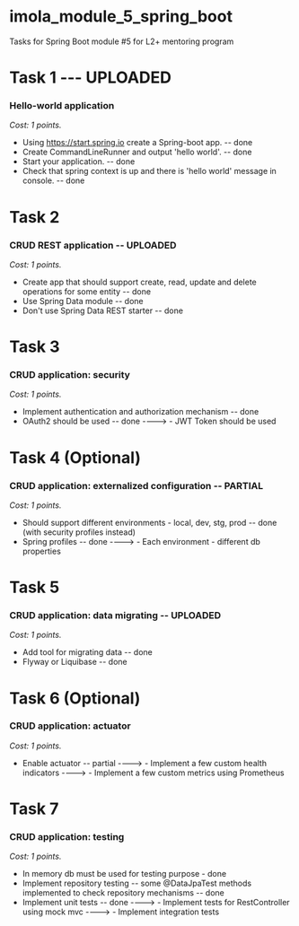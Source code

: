 # imola_module_5_spring_boot
Tasks for Spring Boot module #5 for L2+ mentoring program

# Task 1  --- UPLOADED
### Hello-world application
*Cost: 1 points.*

- Using https://start.spring.io create a Spring-boot app. -- done
- Create CommandLineRunner and output 'hello world'. -- done
- Start your application.  -- done
- Check that spring context is up and there is 'hello world' message in console.  -- done

# Task 2 
### CRUD REST application -- UPLOADED
*Cost: 1 points.*

- Create app that should support create, read, update and delete operations for some entity -- done
- Use Spring Data module -- done
- Don't use Spring Data REST starter -- done

# Task 3 
### CRUD application: security
*Cost: 1 points.*

- Implement authentication and authorization mechanism -- done
- OAuth2 should be used -- done
----> - JWT Token should be used

# Task 4 (Optional)
### CRUD application: externalized configuration -- PARTIAL
*Cost: 1 points.*

- Should support different environments - local, dev, stg, prod -- done (with security profiles instead)
- Spring profiles -- done
----> - Each environment - different db properties

# Task 5
### CRUD application: data migrating -- UPLOADED
*Cost: 1 points.*

- Add tool for migrating data -- done
- Flyway or Liquibase -- done

# Task 6 (Optional) 
### CRUD application: actuator
*Cost: 1 points.*

- Enable actuator -- partial
---->  - Implement a few custom health indicators
---->  - Implement a few custom metrics using Prometheus

# Task 7 
### CRUD application: testing
*Cost: 1 points.*

- In memory db must be used for testing purpose - done
- Implement repository testing -- some @DataJpaTest methods implemented to check repository mechanisms -- done
- Implement unit tests  -- done
----> - Implement tests for RestController using mock mvc
----> - Implement integration tests 
